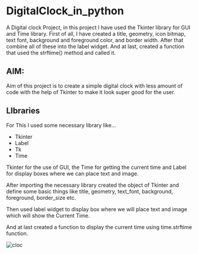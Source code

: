 # DigitalClock_in_python

A Digital clock Project, in this project I have used the Tkinter library for GUI and Time library. First of all, I have created a title, geometry, icon bitmap, text font, background and foreground color, and border width. After that combine all of these into the label widget. And at last, created a function that used the strftime() method and called it.

## AIM: 
Aim of this project is to create a simple digital clock with less amount of code with the help of Tkinter to make it look super good for the user.

## LIbraries

For This I used some necessary library like...

* Tkinter
* Label
* Tk 
* Time

Tkinter for the use of GUI, the Time for getting the current time and Label for display boxes where we can place text and image.

After importing the necessary library created the object of Tkinter and define some basic things like title, geometry, text_font, background, foreground, border_size etc.

Then used label widget to display box where we will place text and image which will show the Current Time.

And at last created a function to display the current time using time.strftime function.

   ![cloc](https://user-images.githubusercontent.com/33418077/131806012-ad5374fb-ae94-43f4-8c76-c13eec283d85.PNG)


